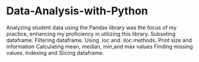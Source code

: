 # Data-Analysis-with-Python
Analyzing student data using the Pandas library was the focus of my practice, enhancing my proficiency in utilizing this library.
Subseting dataframe.
Filtering dataframe.
Using .loc and .iloc methods.
Print size and information
Calculating mean, median, min,and max values
Finding missing values.
Indexing and Slicing dataframe.
